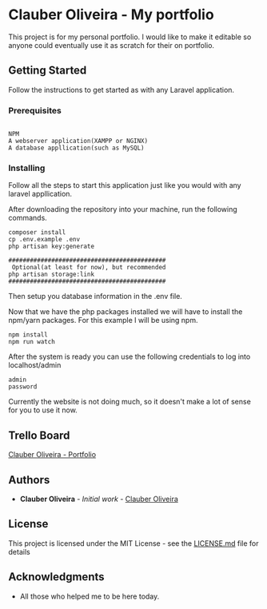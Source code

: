 # Clauber Oliveira - My portfolio

This project is for my personal portfolio. I would like to make it editable so anyone could eventually use it as scratch for their on portfolio.

## Getting Started

Follow the instructions to get started as with any Laravel application.

### Prerequisites

```

NPM
A webserver application(XAMPP or NGINX)
A database appllication(such as MySQL)

```
### Installing

Follow all the steps to start this application just like you would with any laravel appllication.

After downloading the repository into your machine, run the following commands.
```
composer install
cp .env.example .env
php artisan key:generate

############################################
 Optional(at least for now), but recommended
php artisan storage:link
############################################

```
Then setup you database information in the .env file.

Now that we have the php packages installed we will have to install the npm/yarn packages. 
For this example I will be using npm.

```
npm install
npm run watch

```
After the system is ready you can use the following credentials to log into localhost/admin

```
admin
password

```

Currently the website is not doing much, so it doesn't make a lot of sense for you to use it now.

## Trello Board
[Clauber Oliveira - Portfolio](https://trello.com/b/x5wARpYh/clauber-oliveira-portfolio)

## Authors

* **Clauber Oliveira** - *Initial work* - [Clauber Oliveira](https://github.com/Cklauber)

## License

This project is licensed under the MIT License - see the [LICENSE.md](LICENSE.md) file for details

## Acknowledgments

* All those who helped me to be here today.
